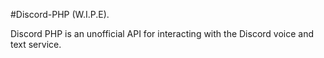 #Discord-PHP (W.I.P.E).

Discord PHP is an unofficial API for interacting with the Discord voice and text service.
